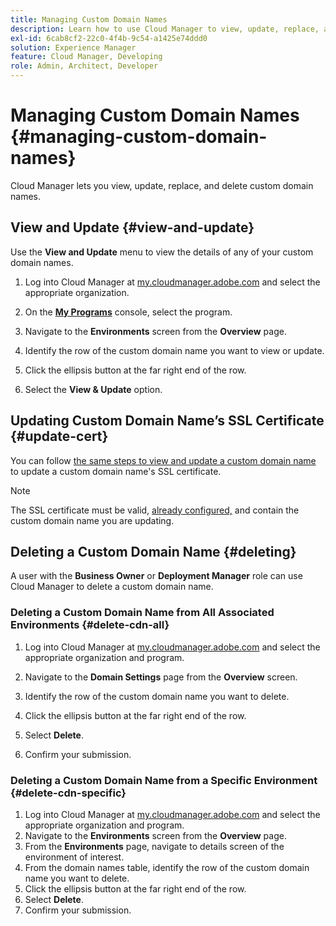 ```yaml
---
title: Managing Custom Domain Names
description: Learn how to use Cloud Manager to view, update, replace, and delete custom domain names.
exl-id: 6cab8cf2-22c0-4f4b-9c54-a1425e74ddd0
solution: Experience Manager
feature: Cloud Manager, Developing
role: Admin, Architect, Developer
---
```

# Managing Custom Domain Names {#managing-custom-domain-names}

Cloud Manager lets you view, update, replace, and delete custom domain names.

## View and Update {#view-and-update}

Use the **View and Update** menu to view the details of any of your custom domain names.

1. Log into Cloud Manager at [my.cloudmanager.adobe.com](https://my.cloudmanager.adobe.com/) and select the appropriate organization.

1. On the **[My Programs](/help/implementing/cloud-manager/navigation.md#my-programs)** console, select the program.

1. Navigate to the **Environments** screen from the **Overview** page.

1. Identify the row of the custom domain name you want to view or update.

1. Click the ellipsis button at the far right end of the row.

1. Select the **View &amp; Update** option.

## Updating Custom Domain Name’s SSL Certificate {#update-cert}

You can follow [the same steps to view and update a custom domain name](#view-and-update) to update a custom domain name's SSL certificate.

>[!NOTE]
>
>The SSL certificate must be valid, [already configured,](/help/implementing/cloud-manager/managing-ssl-certifications/introduction.md) and contain the custom domain name you are updating.

## Deleting a Custom Domain Name {#deleting}

A user with the **Business Owner** or **Deployment Manager** role can use Cloud Manager to delete a custom domain name.

### Deleting a Custom Domain Name from All Associated Environments {#delete-cdn-all}

1. Log into Cloud Manager at [my.cloudmanager.adobe.com](https://my.cloudmanager.adobe.com/) and select the appropriate organization and program.

1. Navigate to the **Domain Settings** page from the **Overview** screen.

1. Identify the row of the custom domain name you want to delete.

1. Click the ellipsis button at the far right end of the row.

1. Select **Delete**.

1. Confirm your submission.

### Deleting a Custom Domain Name from a Specific Environment {#delete-cdn-specific}

1. Log into Cloud Manager at [my.cloudmanager.adobe.com](https://my.cloudmanager.adobe.com/) and select the appropriate organization and program.
1. Navigate to the **Environments** screen from the **Overview** page.
1. From the **Environments** page, navigate to details screen of the environment of interest.
1. From the domain names table, identify the row of the custom domain name you want to delete.
1. Click the ellipsis button at the far right end of the row.
1. Select **Delete**.
1. Confirm your submission.
